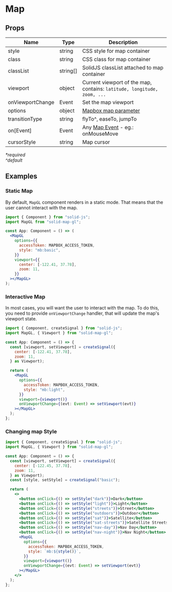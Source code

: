 # Map

## Props

| Name             | Type      | Description                                                                                  |
| ---------------- | --------- | -------------------------------------------------------------------------------------------- |
| style            | string    | CSS style for map container                                                                  |
| class            | string    | CSS class for map container                                                                  |
| classList        | string\[] | SolidJS classList attached to map container                                                  |
| viewport         | object    | Current viewport of the map, contains: `latitude, longitude, zoom, ...`                      |
| onViewportChange | Event     | Set the map viewport                                                                         |
| options          | object    | [Mapbox map parameter](https://docs.mapbox.com/mapbox-gl-js/api/map/#map-parameters)         |
| transitionType   | string    | flyTo^, easeTo, jumpTo                                                                       |
| on\[Event]       | Event     | Any [Map Event](https://docs.mapbox.com/mapbox-gl-js/api/map/#map-events) - eg.: onMouseMove |
| cursorStyle      | string    | Map cursor                                                                                   |

_\*required_\
_^default_

## Examples

### Static Map

By default, `MapGL` component renders in a static mode. That means that the user cannot interact with the map.

```jsx
import { Component } from "solid-js";
import MapGL from "solid-map-gl";

const App: Component = () => (
  <MapGL
    options={{
      accessToken: MAPBOX_ACCESS_TOKEN,
      style: "mb:basic",
    }}
    viewport={{
      center: [-122.41, 37.78],
      zoom: 11,
    }}
  ></MapGL>
);
```

### **Interactive Map**

In most cases, you will want the user to interact with the map. To do this, you need to provide `onViewportChange` handler, that will update the map's viewport state.

```jsx
import { Component, createSignal } from "solid-js";
import MapGL, { Viewport } from "solid-map-gl";

const App: Component = () => {
  const [viewport, setViewport] = createSignal({
    center: [-122.41, 37.78],
    zoom: 11,
  } as Viewport);

  return (
    <MapGL
      options={{
        accessToken: MAPBOX_ACCESS_TOKEN,
        style: "mb:light",
      }}
      viewport={viewport()}
      onViewportChange={(evt: Event) => setViewport(evt)}
    ></MapGL>
  );
};
```

### **Changing map Style**

```jsx
import { Component, createSignal } from "solid-js";
import MapGL, { Viewport } from "solid-map-gl";

const App: Component = () => {
  const [viewport, setViewport] = createSignal({
    center: [-122.45, 37.78],
    zoom: 11,
  } as Viewport);
  const [style, setStyle] = createSignal("basic");

  return (
    <>
      <button onClick={() => setStyle("dark")}>Dark</button>
      <button onClick={() => setStyle("light")}>Light</button>
      <button onClick={() => setStyle("streets")}>Street</button>
      <button onClick={() => setStyle("outdoors")}>Outdoor</button>
      <button onClick={() => setStyle("sat")}>Satellite</button>
      <button onClick={() => setStyle("sat-streets")}>Satellite Streets</button>
      <button onClick={() => setStyle("nav-day")}>Nav Day</button>
      <button onClick={() => setStyle("nav-night")}>Nav Night</button>
      <MapGL
        options={{
          accessToken: MAPBOX_ACCESS_TOKEN,
          style: `mb:${style()}`,
        }}
        viewport={viewport()}
        onViewportChange={(evt: Event) => setViewport(evt)}
      ></MapGL>
    </>
  );
};
```
